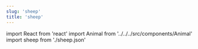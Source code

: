 ```yaml
---
slug: 'sheep'
title: 'sheep'
---
```

    
import React from 'react'
import Animal from '../../../src/components/Animal'
import sheep from './sheep.json'
    
<Animal data={sheep} />

